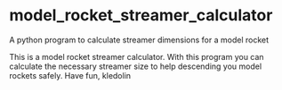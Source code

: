 # model_rocket_streamer_calculator
A python program to calculate streamer dimensions for a model rocket

This is a model rocket streamer calculator. With this program you can calculate the necessary streamer size to help descending you model rockets safely.
Have fun, kledolin
